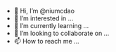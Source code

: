 - 👋 Hi, I’m @niumcdao
- 👀 I’m interested in ...
- 🌱 I’m currently learning ...
- 💞️ I’m looking to collaborate on ...
- 📫 How to reach me ...

<!---
niumcdao/niumcdao is a ✨ special ✨ repository because its `README.md` (this file) appears on your GitHub profile.
You can click the Preview link to take a look at your changes.
--->
